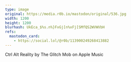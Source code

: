 ```yaml
---
type: image
original: https://media.r0b.io/mastodon/original/536.jpg
width: 1200
height: 1200
blurhash: UkEca_$%s.n%}FxGj[n%xFj[SMfQS2WVWVbH
refs:
  mastodon_card:
    - https://social.lol/@r0b/113900249268413882
---
```


Ctrl Alt Reality by The Glitch Mob on Apple Music

